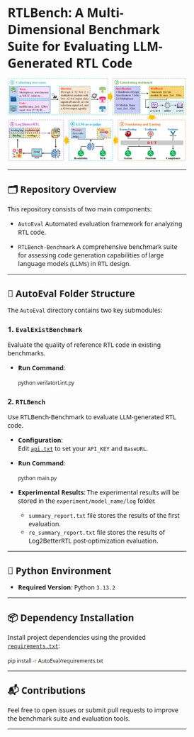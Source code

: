 # RTLBench: A Multi-Dimensional Benchmark Suite for Evaluating LLM-Generated RTL Code

![Evaluation Flow](./LintEval_Overview.png)

---

## 🗂️ Repository Overview

This repository consists of two main components:

- `AutoEval`
  Automated evaluation framework for analyzing RTL code.

- `RTLBench-Benchmark` 
  A comprehensive benchmark suite for assessing code generation capabilities of large language models (LLMs) in RTL design.

---

## 📁 AutoEval Folder Structure

The `AutoEval` directory contains two key submodules:

### 1. `EvalExistBenchmark`

Evaluate the quality of reference RTL code in existing benchmarks.

- **Run Command**:
  ```bash
  python verilatorLint.py
  ```

### 2. `RTLBench`

Use RTLBench-Benchmark to evaluate LLM-generated RTL code.

- **Configuration**:  
  Edit [`api.txt`](./AutoEval/RTLBench/code/api.txt) to set your `API_KEY` and `BaseURL`.

- **Run Command**:
  ```bash
  python main.py
  ```
- **Experimental Results**:
  The experimental results will be stored in the `experiment/model_name/log` folder.
  - `summary_report.txt` file stores the results of the first evaluation.
  - `re_summary_report.txt` file stores the results of Log2BetterRTL post-optimization evaluation.
---

## 🐍 Python Environment

- **Required Version**: Python `3.13.2`

---

## 📦 Dependency Installation

Install project dependencies using the provided [`requirements.txt`](./AutoEval/requirements.txt):

```bash
pip install -r AutoEval/requirements.txt
```

---

## 📬 Contributions

Feel free to open issues or submit pull requests to improve the benchmark suite and evaluation tools.




----
<!DOCTYPE html>
<html lang="en">
<head>
    <meta charset="UTF-8">
    <meta name="viewport" content="width=device-width, initial-scale=1.0">
    <title>Markdown风格表格</title>
    <link rel="stylesheet" href="https://cdnjs.cloudflare.com/ajax/libs/font-awesome/6.4.0/css/all.min.css">
    <style>
        * {
            margin: 0;
            padding: 0;
            box-sizing: border-box;
            font-family: 'Segoe UI', Tahoma, Geneva, Verdana, sans-serif;
        }
        
        body {
            background: linear-gradient(135deg, #f5f7fa 0%, #c3cfe2 100%);
            min-height: 100vh;
            display: flex;
            flex-direction: column;
            align-items: center;
            justify-content: center;
            padding: 20px;
        }
        
        .container {
            max-width: 1000px;
            width: 100%;
            background: white;
            border-radius: 12px;
            box-shadow: 0 10px 30px rgba(0, 0, 0, 0.1);
            overflow: hidden;
            margin: 20px;
        }
        
        .header {
            background: #4f46e5;
            color: white;
            padding: 25px;
            text-align: center;
        }
        
        .header h1 {
            font-size: 28px;
            margin-bottom: 10px;
            display: flex;
            align-items: center;
            justify-content: center;
            gap: 12px;
        }
        
        .header p {
            opacity: 0.9;
            font-size: 16px;
        }
        
        .table-container {
            overflow: auto;
            max-height: 600px;
        }
        
        table {
            width: 100%;
            border-collapse: collapse;
            font-size: 16px;
        }
        
        th {
            background: #f8fafc;
            color: #4f46e5;
            font-weight: 600;
            padding: 18px 15px;
            text-align: center;
            position: sticky;
            top: 0;
            box-shadow: 0 2px 3px rgba(0,0,0,0.1);
            font-size: 17px;
        }
        
        td {
            padding: 15px;
            text-align: center;
            border-bottom: 1px solid #e2e8f0;
            color: #475569;
        }
        
        tr:nth-child(even) {
            background: #f8fafc;
        }
        
        tr:hover {
            background: #f1f5f9;
            transition: background 0.2s;
        }
        
        .category-link {
            color: #000;
            font-weight: 600;
            cursor: pointer;
            padding: 5px 10px;
            border-radius: 6px;
            display: inline-block;
            transition: all 0.3s ease;
        }
        
        .category-link:hover {
            color: #4f46e5;
            background: #eff6ff;
            transform: translateY(-2px);
        }
        
        .count {
            display: inline-block;
            background: #4f46e5;
            color: white;
            padding: 4px 10px;
            border-radius: 20px;
            font-size: 14px;
            font-weight: 500;
        }
        
        .footer {
            padding: 20px;
            text-align: center;
            background: #f8fafc;
            color: #64748b;
            font-size: 14px;
            border-top: 1px solid #e2e8f0;
        }
        
        @media (max-width: 768px) {
            th, td {
                padding: 12px 8px;
                font-size: 14px;
            }
            
            .header h1 {
                font-size: 22px;
            }
            
            .header {
                padding: 20px 15px;
            }
        }
        
        .instructions {
            background: white;
            border-radius: 12px;
            padding: 25px;
            margin-top: 30px;
            max-width: 1000px;
            width: 100%;
            box-shadow: 0 10px 30px rgba(0, 0, 0, 0.1);
        }
        
        .instructions h2 {
            color: #4f46e5;
            margin-bottom: 15px;
            display: flex;
            align-items: center;
            gap: 10px;
        }
        
        .instructions ul {
            list-style: none;
            padding-left: 10px;
        }
        
        .instructions li {
            margin-bottom: 12px;
            padding-left: 30px;
            position: relative;
            color: #475569;
        }
        
        .instructions li:before {
            content: "•";
            color: #4f46e5;
            font-weight: bold;
            position: absolute;
            left: 10px;
        }
    </style>
</head>
<body>
    <div class="container">
        <div class="header">
            <h1><i class="fas fa-table"></i> 数字电路组件分类</h1>
            <p>完整的组件分类及其描述和数量统计</p>
        </div>
        
        <div class="table-container">
            <table>
                <thead>
                    <tr>
                        <th>CATEGORY</th>
                        <th>DESCRIPTION</th>
                        <th>COUNT</th>
                    </tr>
                </thead>
                <tbody>
                    <tr>
                        <td><span class="category-link">Logic Gates</span></td>
                        <td>Basic digital logic gates including AND, OR, NOT, etc.</td>
                        <td><span class="count">8</span></td>
                    </tr>
                    <tr>
                        <td><span class="category-link">Multiplexers</span></td>
                        <td>Select one of many inputs and forward it to the output.</td>
                        <td><span class="count">4</span></td>
                    </tr>
                    <tr>
                        <td><span class="category-link">Demultiplexers</span></td>
                        <td>Route input to one of many outputs.</td>
                        <td><span class="count">4</span></td>
                    </tr>
                    <tr>
                        <td><span class="category-link">Encoders</span></td>
                        <td>Convert input lines into binary codes.</td>
                        <td><span class="count">5</span></td>
                    </tr>
                    <tr>
                        <td><span class="category-link">Decoders</span></td>
                        <td>Convert binary codes into output lines.</td>
                        <td><span class="count">5</span></td>
                    </tr>
                    <tr>
                        <td><span class="category-link">Comparators</span></td>
                        <td>Compare two values and output results.</td>
                        <td><span class="count">3</span></td>
                    </tr>
                    <tr>
                        <td><span class="category-link">Flip-Flops</span></td>
                        <td>Basic memory elements for binary storage.</td>
                        <td><span class="count">5</span></td>
                    </tr>
                    <tr>
                        <td><span class="category-link">Shift Registers</span></td>
                        <td>Serial or parallel data shifting/storage.</td>
                        <td><span class="count">3</span></td>
                    </tr>
                    <tr>
                        <td><span class="category-link">Counters</span></td>
                        <td>Binary/BCD and up/down counters.</td>
                        <td><span class="count">6</span></td>
                    </tr>
                    <tr>
                        <td><span class="category-link">State Machines</span></td>
                        <td>FSM designs for pattern detection/control.</td>
                        <td><span class="count">4</span></td>
                    </tr>
                    <tr>
                        <td><span class="category-link">Memory Modules</span></td>
                        <td>SRAM, DRAM, ROM, and FIFO buffers.</td>
                        <td><span class="count">7</span></td>
                    </tr>
                    <tr>
                        <td><span class="category-link">Arithmetic Units</span></td>
                        <td>Adders, subtractors, multipliers, dividers.</td>
                        <td><span class="count">19</span></td>
                    </tr>
                    <tr>
                        <td><span class="category-link">Floating Point Units</span></td>
                        <td>IEEE 754-compliant arithmetic modules.</td>
                        <td><span class="count">4</span></td>
                    </tr>
                    <tr>
                        <td><span class="category-link">Communication Interfaces</span></td>
                        <td>UART, SPI, and I2C protocol modules.</td>
                        <td><span class="count">8</span></td>
                    </tr>
                    <tr>
                        <td><span class="category-link">Clock & Reset Modules</span></td>
                        <td>Clock division/gating and reset sync.</td>
                        <td><span class="count">9</span></td>
                    </tr>
                    <tr>
                        <td><span class="category-link">DSP</span></td>
                        <td>FIR, FFT, CORDIC digital signal processing.</td>
                        <td><span class="count">11</span></td>
                    </tr>
                    <tr>
                        <td><span class="category-link">Error Detection and Correction</span></td>
                        <td>Detecting/correcting transmission errors.</td>
                        <td><span class="count">7</span></td>
                    </tr>
                    <tr>
                        <td><span class="category-link">Synchronization & Handshake</span></td>
                        <td>Data transfer between async domains.</td>
                        <td><span class="count">4</span></td>
                    </tr>
                    <tr>
                        <td><span class="category-link">Miscellaneous</span></td>
                        <td>Sorting, pulse generation, etc.</td>
                        <td><span class="count">11</span></td>
                    </tr>
                    <tr>
                        <td><span class="category-link">Functional Modules</span></td>
                        <td>Real-world apps: controllers, appliances.</td>
                        <td><span class="count">25</span></td>
                    </tr>
                    <tr>
                        <td><span class="category-link">IO Modules</span></td>
                        <td>General-purpose I/O modules.</td>
                        <td><span class="count">2</span></td>
                    </tr>
                    <tr>
                        <td><span class="category-link">Arbiters</span></td>
                        <td>Manage access to shared resources.</td>
                        <td><span class="count">2</span></td>
                    </tr>
                    <tr>
                        <td><span class="category-link">Converters</span></td>
                        <td>Convert binary to BCD or Gray code.</td>
                        <td><span class="count">1</span></td>
                    </tr>
                    <tr>
                        <td><span class="category-link">Crypto Modules</span></td>
                        <td>AES and SHA cryptographic modules.</td>
                        <td><span class="count">2</span></td>
                    </tr>
                    <tr>
                        <td><span class="category-link">AI Accelerators</span></td>
                        <td>Modules for CNN acceleration.</td>
                        <td><span class="count">1</span></td>
                    </tr>
                </tbody>
            </table>
        </div>
        
        <div class="footer">
            <p>© 2023 Digital Components Library | Last updated: June 2023</p>
        </div>
    </div>
    
    <div class="instructions">
        <h2><i class="fas fa-info-circle"></i> 设计特点</h2>
        <ul>
            <li>表头居中并添加了优雅的样式</li>
            <li>表格行采用斑马纹交替颜色，提高可读性</li>
            <li>分类名称默认黑色，悬停时变为蓝色并轻微上移</li>
            <li>计数使用徽章样式设计，更加醒目</li>
            <li>表格具有悬停效果，提高交互体验</li>
            <li>响应式设计，适应不同屏幕尺寸</li>
            <li>表格头部固定，方便浏览大量数据</li>
        </ul>
    </div>

    <script>
        // 添加简单的交互效果
        document.addEventListener('DOMContentLoaded', function() {
            const rows = document.querySelectorAll('tr');
            
            rows.forEach(row => {
                row.addEventListener('click', function() {
                    this.style.backgroundColor = '#f0f7ff';
                    setTimeout(() => {
                        this.style.backgroundColor = '';
                    }, 500);
                });
            });
        });
    </script>
</body>
</html>
